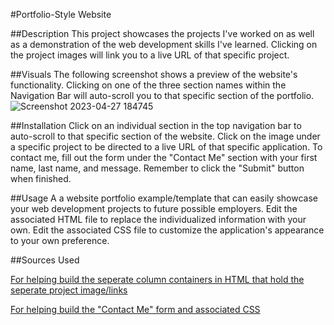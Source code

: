 #Portfolio-Style Website

##Description
This project showcases the projects I've worked on as well as a demonstration of the web development skills I've learned. Clicking on the project images will link you to a live URL of that specific project.

##Visuals
The following screenshot shows a preview of the website's functionality. Clicking on one of the three section names within the Navigation Bar will auto-scroll you to that specific section of the portfolio.
![Screenshot 2023-04-27 184745](https://user-images.githubusercontent.com/130110404/235029543-422ed748-7224-4680-86b1-ccf8848fd966.png)

##Installation
Click on an individual section in the top navigation bar to auto-scroll to that specific section of the website. Click on the image under a specific project to be directed to a live URL of that specific application. To contact me, fill out the form under the "Contact Me" section with your first name, last name, and message. Remember to click the "Submit" button when finished.

##Usage
A a website portfolio example/template that can easily showcase your web development projects to future possible employers. Edit the associated HTML file to replace the individualized information with your own. Edit the associated CSS file to customize the application's appearance to your own preference.

##Sources Used

[For helping build the seperate column containers in HTML that hold the seperate project image/links](https://www.w3schools.com/howto/howto_js_list_grid_view.asp)

[For helping build the "Contact Me" form and associated CSS](https://www.w3schools.com/howto/howto_css_contact_section.asp)
